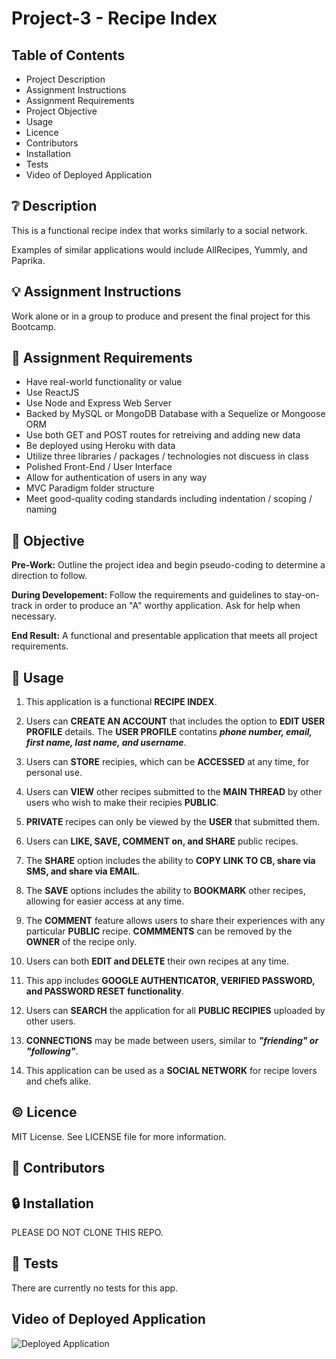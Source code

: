 # Project-3 - Recipe Index

## **Table of Contents**

* Project Description
* Assignment Instructions
* Assignment Requirements
* Project Objective
* Usage
* Licence
* Contributors
* Installation
* Tests
* Video of Deployed Application

## ❔ **Description**

This is a functional recipe index that works similarly to a social network. 

Examples of similar applications would include AllRecipes, Yummly, and Paprika. 

## 💡 **Assignment Instructions**

Work alone or in a group to produce and present the final project for this Bootcamp. 

## 📌 **Assignment Requirements**

- Have real-world functionality or value
- Use ReactJS
- Use Node and Express Web Server
- Backed by MySQL or MongoDB Database with a Sequelize or Mongoose ORM
- Use both GET and POST routes for retreiving and adding new data
- Be deployed using Heroku with data
- Utilize three libraries / packages / technologies not discuess in class
- Polished Front-End / User Interface
- Allow for authentication of users in any way
- MVC Paradigm folder structure
- Meet good-quality coding standards including indentation / scoping / naming

## 🔲 **Objective**

**Pre-Work:** Outline the project idea and begin pseudo-coding to determine a direction to follow.

**During Developement:** Follow the requirements and guidelines to stay-on-track in order to produce an "A" worthy application. 
Ask for help when necessary. 

**End Result:** A functional and presentable application that meets all project requirements.

## 🔑 **Usage**

1. This application is a functional **RECIPE INDEX**. 

2. Users can **CREATE AN ACCOUNT** that includes the option to **EDIT USER PROFILE** details. The **USER PROFILE** contatins _**phone number, email, first name, last name, and username**_. 

3. Users can **STORE** recipies, which can be **ACCESSED** at any time, for personal use. 

4. Users can **VIEW** other recipes submitted to the **MAIN THREAD** by other users who wish to make their recipies **PUBLIC**. 

5. **PRIVATE** recipes can only be viewed by the **USER** that submitted them. 

6. Users can **LIKE, SAVE, COMMENT on, and SHARE** public recipes. 

7. The **SHARE** option includes the ability to **COPY LINK TO CB, share via SMS, and share via EMAIL**. 

8. The **SAVE** options includes the ability to **BOOKMARK** other recipes, allowing for easier access at any time.

9. The **COMMENT** feature allows users to share their experiences with any particular **PUBLIC** recipe. **COMMMENTS** can be removed by the **OWNER** of the recipe only. 

10. Users can both **EDIT and DELETE** their own recipes at any time. 

11. This app includes **GOOGLE AUTHENTICATOR, VERIFIED PASSWORD, and PASSWORD RESET functionality**. 

12. Users can **SEARCH** the application for all **PUBLIC RECIPIES** uploaded by other users. 

13. **CONNECTIONS** may be made between users, similar to _**"friending" or "following"**_.

14. This application can be used as a **SOCIAL NETWORK** for recipe lovers and chefs alike.

## © **Licence**

MIT License. See LICENSE file for more information.

## 💬 **Contributors**



## 🔒 **Installation**

PLEASE DO NOT CLONE THIS REPO. 

## 📂 **Tests**

There are currently no tests for this app. 

## **Video of Deployed Application**

![Deployed Application]()
